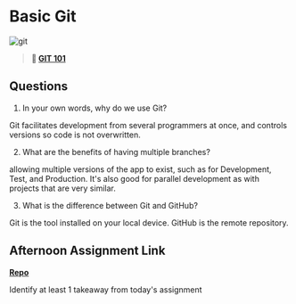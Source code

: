 # Basic Git

![git](https://git-scm.com/images/branching-illustration@2x.png)

> **📖 [GIT 101](https://codeworksacademy.com/fs-student-guide/resources/wk1/01-GIT)**

## Questions

1. In your own words, why do we use Git?

Git facilitates development from several programmers at once, and controls versions so code is not overwritten.

2. What are the benefits of having multiple branches?

allowing multiple versions of the app to exist, such as for Development, Test, and Production. It's also good for parallel development as with projects that are very similar.

3. What is the difference between Git and GitHub?

Git is the tool installed on your local device. GitHub is the remote repository.

## Afternoon Assignment Link

**[Repo](https://github.com/LemonadeGT1/fs-journal)**

Identify at least 1 takeaway from today's assignment
